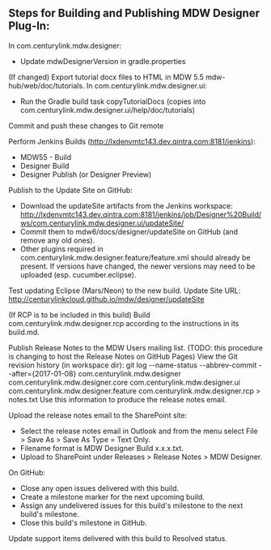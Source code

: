 Steps for Building and Publishing MDW Designer Plug-In:
-------------------------------------------------------

In com.centurylink.mdw.designer:
 - Update mdwDesignerVersion in gradle.properties

(If changed) Export tutorial docx files to HTML in MDW 5.5 mdw-hub/web/doc/tutorials.
In com.centurylink.mdw.designer.ui:
 - Run the Gradle build task copyTutorialDocs (copies into com.centurylink.mdw.designer.ui/help/doc/tutorials)

Commit and push these changes to Git remote

Perform Jenkins Builds (http://lxdenvmtc143.dev.qintra.com:8181/jenkins):
 - MDW55 - Build
 - Designer Build
 - Designer Publish (or Designer Preview)

Publish to the Update Site on GitHub:
 - Download the updateSite artifacts from the Jenkins workspace:
   http://lxdenvmtc143.dev.qintra.com:8181/jenkins/job/Designer%20Build/ws/com.centurylink.mdw.designer.ui/updateSite/
 - Commit them to mdw6/docs/designer/updateSite on GitHub (and remove any old ones).    
 - Other plugins required in com.centurylink.mdw.designer.feature/feature.xml should already be present.
   If versions have changed, the newer versions may need to be uploaded (esp. cucumber.eclipse).
    
Test updating Eclipse (Mars/Neon) to the new build.
  Update Site URL: http://centurylinkcloud.github.io/mdw/designer/updateSite

(If RCP is to be included in this build)
Build com.centurylink.mdw.designer.rcp according to the instructions in its build.md.

Publish Release Notes to the MDW Users mailing list.
  (TODO: this procedure is changing to host the Release Notes on GitHub Pages)
  View the Git revision history (in workspace dir):
  git log  --name-status --abbrev-commit --after={2017-01-08} com.centurylink.mdw.designer com.centurylink.mdw.designer.core com.centurylink.mdw.designer.ui com.centurylink.mdw.designer.feature com.centurylink.mdw.designer.rcp > notes.txt
  Use this information to produce the release notes email.
  
Upload the release notes email to the SharePoint site:
  - Select the release notes email in Outlook and from the menu select File > Save As > Save As Type = Text Only.
  - Filename format is MDW Designer Build x.x.x.txt.
  - Upload to SharePoint under Releases > Release Notes > MDW Designer.
  
On GitHub:
  - Close any open issues delivered with this build.
  - Create a milestone marker for the next upcoming build.
  - Assign any undelivered issues for this build's milestone to the next build's milestone.
  - Close this build's milestone in GitHub. 

Update support items delivered with this build to Resolved status.

